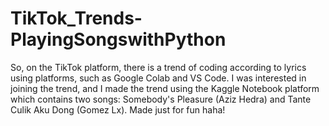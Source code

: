 # TikTok_Trends-PlayingSongswithPython
So, on the TikTok platform, there is a trend of coding according to lyrics using platforms, such as Google Colab and VS Code. I was interested in joining the trend, and I made the trend using the Kaggle Notebook platform which contains two songs: Somebody's Pleasure (Aziz Hedra) and Tante Culik Aku Dong (Gomez Lx). Made just for fun haha!
